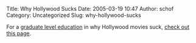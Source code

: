 Title: Why Hollywood Sucks
Date: 2005-03-19 10:47
Author: schof
Category: Uncategorized
Slug: why-hollywood-sucks

For a [graduate level
education](http://www.wordplayer.com/columns/wp20.Story.Molecule.html)
in why Hollywood movies suck, [check out this
page](http://seemaxrun.com/hollywood_folder/toomanywriters.htm).

